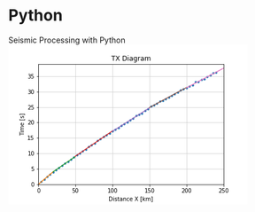# Python
Seismic Processing with Python
![alt text](https://github.com/Dani-Dolan/Python/blob/master/ex5.2fit.png)
